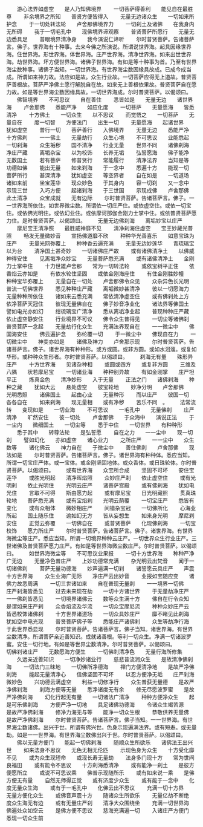 <!-- { "loadSidebar": true } -->
　　游心法界如虚空　　是人乃知佛境界
　　一切菩萨得善利　　能见自在最胜尊
　　非余境界之所知　　普贤方便皆得入
　　无量无边诸众生　　一切如来所护念
　　于一切处转法轮　　卢舍那佛境界力
　　一切刹土及诸佛　　在我身内无所碍
　　我于一切毛孔中　　现佛境界谛观察
　　普贤菩萨所愿行　　无量无边悉具足
　　普眼境界清净身　　我今演说仁谛听
　　尔时普贤菩萨。告诸菩萨言。佛子。世界海有十种事。去来今佛之所演说。所谓说世界海。起具因缘世界海。住世界海。形世界海。体世界海。庄严世界海。清净世界海。如来出世世界海。劫世界海。坏方便世界海。诸佛子世界海。有如是等十种事为首。乃至有世界海尘数种事。诸佛子当知。一切世界海。有世界海尘数因缘具故成。已成今成当成。所谓如来神力故。法应如是故。众生行业故。一切菩萨应得无上道故。普贤菩萨善根故。菩萨严净佛土愿行解脱自在故。如来无上善根依果故。普贤菩萨自在愿力故。如是等世界海尘数因缘具故。一切世界海成。尔时普贤菩萨。以偈颂曰。
　　佛智境界　　不可思议　　自在善住
　　悉皆如是　　无量无边　　诸世界海
　　卢舍那佛　　悉能严净　　如应化度
　　一切菩萨　　无量愿海　　皆悉清净
　　十方佛土　　一切众生　　以不思议
　　而觉悟之　　一切菩萨　　无量自在
　　度一切智　　方便法门　　出生一切
　　无量愿海　　起诸世界　　犹如虚空
　　普行一切　　菩萨善行　　入佛境界
　　无量无边　　悉能严净　　十方佛刹
　　一一佛土　　无量劫行　　众生心境
　　不可思议　　业能悉起　　一切刹海
　　众生垢秽　　国不清净　　行业无量
　　世界不同　　诸佛刹海　　净庄严藏
　　离垢杂宝　　以为校饰　　长养无垢
　　弘誓愿海　　佛子能净　　无数国土
　　若有菩萨　　修普贤行　　常能履行
　　清净法界　　当知是等　　功德如佛
　　能出无量　　如来刹海　　于一念中
　　悉遍十方　　能现一切　　菩萨所行
　　甚深清净　　犹如虚空　　等空界者
　　自在如是　　一切道场　　诸如来前
　　坐宝莲华　　现众妙色　　于其身内
　　容一切刹　　又一念中　　示现三世
　　入巧方便　　起诸刹海　　于三世国
　　示现成佛　　卢舍那佛　　此土清净
　　众宝成就　　无有边际
　　尔时普贤菩萨。告诸菩萨言。佛子。一一世界海所依住。如世界微尘数。所谓依一切庄严住。或依虚空住。或依一切宝住。或依佛光明住。或依幻业住。或依摩诃那伽金刚力士掌中住。或依普贤菩萨愿力住。是时普贤菩萨。以偈颂曰。
　　无量无边佛刹海　　离垢妙宝以庄严
　　摩尼宝王清净照　　最胜威神靡不见
　　清净刹海住虚空　　宝王妙藏光普照
　　畅发无量微妙音　　宣扬佛道靡不欣
　　种种华光善喜乐　　如意宝珠为庄严
　　无量光网弥覆上　　种种香云遍充满
　　无量无边妙莲华　　青琉璃宝以为台
　　清净国土甚奇妙　　一切诸佛庄严故
　　或有诸佛清净土　　以佛威神得安住
　　见离垢净众妙宝　　无量菩萨悉充满
　　或有诸佛清净土　　金刚力士掌中住
　　十力世雄卢舍那　　常为一切转法轮
　　或依宝树平正住　　依香焰云亦如是
　　有依水轮住坚固　　或依金刚海座住
　　有住金刚胜妙幢　　种种宝华弥覆上
　　无量自在一切处　　卢舍那佛令众见
　　众杂异色长光明　　普流一切佛世界
　　悉见种种庄严藏　　离垢微妙甚清净
　　彼以一切愿海力　　无量种种所依住
　　诸如来云悉充满　　常依清净虚空住
　　或有佛刹处上方　　依净菩萨天冠住
　　彼现无量佛自在　　佛子妙音净业化
　　诸法界等佛国土　　譬如电光亦如幻
　　绀琉璃宝广清净　　悉从离垢净业起
　　普现种种庄严藏　　依止虚空静安住
　　行业境界不可议　　佛令众生普得见
　　一切尘等诸佛刹　　普贤菩萨一念起
　　无量劫行化众生　　充满法界现自在
　　一一微尘中　　佛国海安住
　　佛云遍护念　　弥纶覆一切
　　于一微尘中　　佛现自在力
　　一切微尘中　　神变亦如是
　　诸佛及神力　　卢舍那示现
　　尔时普贤菩萨。告诸菩萨言。佛子。诸世界海有种种形。或方或圆。或非方圆。或如水洄澓。或复如华形。或种种众生形者。尔时普贤菩萨。以偈颂曰。
　　刹海无有量　　殊形异庄严
　　十方世界海　　见诸杂种相
　　或圆或四方　　或复非方圆
　　三维及八隅　　状若摩尼宝
　　一切诸业海　　种种别异故
　　有如金刚掌　　庄严坦平正
　　炼真金色　　清净妙形　　入于无量
　　正法之门　　诸佛刹海　　种种之藏
　　犹如大云　　悬处虚空　　彼宝轮地
　　妙净分明　　卢舍那佛　　光明悉照
　　诸佛国土　　起由心业　　无量种形
　　而以庄严　　彼国一切　　各各自在
　　如来刹海　　现无量相　　或有净秽
　　苦乐不同　。
　　法常流转　　变现如是　　一切业海
　　不可思议　　一毛孔中　　无量佛刹
　　庄严清净　　旷然安住　　彼一切处
　　卢舍那佛　　于众海中　　演说正法
　　于一尘内　　微细国土　　一切尘等
　　悉于中住　　一切世界　　有种种形
　　悉于其中　　转尊法轮　　是弘誓愿
　　自在之力　　一一尘中　　现一切刹
　　譬如幻化　　亦如虚空　　诸心业力
　　之所庄严　　一一尘中　　众生数等
　　诸化佛云　　神力自在　　于微尘中
　　善住佛刹　　卢舍那佛　　现法如是
　　尔时普贤菩萨。告诸菩萨言。佛子。诸世界海有种种体。悉应当知。所谓一切宝庄严体。或一宝体。或金刚坚固地体。或众香体。或日珠轮体。尔时普贤菩萨。以偈颂曰。
　　或有世界海　　众宝所合成
　　坚固不可坏　　安住宝莲华
　　或胜光明起　　清净晖焰照
　　众妙庄严刹　　依止虚空住
　　或有光明刹　　依止光明住
　　光明云庄严　　诸菩萨宫殿
　　或有佛刹海　　犹如电光住
　　言取不可得　　斯由愿力起
　　或有摩尼宝　　日光明藏照
　　贯真珠轮地　　菩萨悉充满
　　或有宝焰刹　　光明云荫覆
　　一切宝庄严　　悉皆有变化
　　或有众相体　　微妙相庄严
　　间错杂宝冠　　一切佛所化
　　心海业所起　　国土随乐住
　　谕如幻无方　　皆从妄想生
　　如来身光明　　摩尼刹安住
　　正觉云弥覆　　一切佛自在
　　或普贤菩萨　　化现佛刹海
　　一切宝校饰　　愿力所庄严
　　尔时普贤菩萨。告诸菩萨言。佛子。诸世界海。有世界海微尘等庄严。悉应当知。所谓一切境界种种云庄严。一切世界众生行业庄严。三世诸佛及普贤菩萨愿力庄严。有如是等世界海微尘数庄严。尔时普贤菩萨。以偈颂曰。
　　如世界海微尘等　　不可思议业果报
　　一切十方世界海　　种种严净广无边
　　无量净色普庄严　　上妙功德常充满
　　杂光明云出梵音　　闻于一切诸佛刹
　　菩萨无量功德海　　妙声遍满一切刹
　　诸誓愿云具庄严　　声震十方世界海
　　众生业海广无际　　净庄严云出妙音
　　业报如宝随应变　　诸佛力故悉周满
　　一切三世诸如来　　自在普现无量刹
　　一一境界一切佛　　庄严刹海皆悉见
　　过去未来现在劫　　一切十方诸世界
　　于无量劫净庄严　　一一佛刹皆悉见
　　一切境界诸佛云　　数等众生满十方
　　佛自在行令众知　　是谓如来庄严刹
　　众香焰流及华流　　一切众宝摩尼流
　　种种众妙庄严云　　皆悉校饰诸佛刹
　　十方世界诸道场　　一切众具妙庄严
　　靡不睹见此刹海　　犹如空中电光现
　　普贤菩萨佛子等　　悉能庄严诸佛刹
　　众生等劫净行海　　于此世界悉显现
　　尔时普贤菩萨。告诸菩萨言。佛子当知。诸世界海。有世界尘数清净。所谓菩萨亲近善知识。成就诸善根。等利一切众生。净满一切诸波罗蜜。安住一切行地。有如是等世界尘数清净。尔时普贤菩萨。以偈颂曰。
　　一切佛刹诸庄严　　无数愿海方便生
　　一切佛刹清净色　　无量行海所修集
　　久远亲近善知识　　一切净妙诸业行
　　慈悲普流润众生　　是故清净佛刹海
　　一切法门三昧地　　一切佛所净德海
　　禅门方便清净地　　是故严净佛刹海
　　能起无量清净心　　信佛坚固不可坏
　　以忍方便净无垢　　庄严刹海微妙色
　　兴功德云满虚空　　利益一切修净行
　　众生普获无量德　　是故严净佛刹海
　　刹海方便等无量　　悉净诸度无有余
　　修无尽愿波罗蜜　　是故严净佛刹海
　　幻化行起无有量　　一切诸法广清净
　　种种方便净众生　　起是可乐佛刹海
　　方便严净一切地　　具足诸佛功德海
　　令诸众生竭苦源　　是故严净佛刹海
　　修净力海无与等　　能净一切众生根
　　恭敬供养无量佛　　是故严净佛刹海
　　尔时普贤菩萨。告诸菩萨言。佛子当知。一一世界海。有世界海尘数诸佛。出兴于世。所谓有佛兴世。色身示现遍满法界。或有短寿。或无量劫。如是一一世界海。有世界海尘数佛出兴于世。尔时普贤菩萨。以偈颂曰。
　　佛以无量方便门　　能起一切佛刹海
　　随顺众生所欲乐　　诸佛法王出兴世
　　如来法身不思议　　无色无相无伦匹
　　示现色身为众生　　十方受化靡不见
　　或为众生现短命　　或现长寿无量劫
　　法身多门现十方　　常为世间良福田
　　或有能令不思议　　十方刹海悉清净
　　或有能净一刹土　　是彼方便愿所立
　　或说不可思议乘　　佛普示现随所乐
　　或有如来说一乘　　是佛方便无有量
　　自然无师得正觉　　或有济度少众生
　　或有能于一念中　　化度无量众生海
　　或有于一毛孔中　　化佛云出不思议
　　充满一切十方界　　无量方便化众生
　　或佛音声震十方　　随诸众生所欲乐
　　无量亿劫不断绝　　度众生海无有边
　　或有无量庄严刹　　清净大众围绕坐
　　充满一切世界海　　佛遍处众如空云
　　是佛方便不思议　　慈海充满遍一切
　　入诸庄严方便门　　悉现一切众生前
